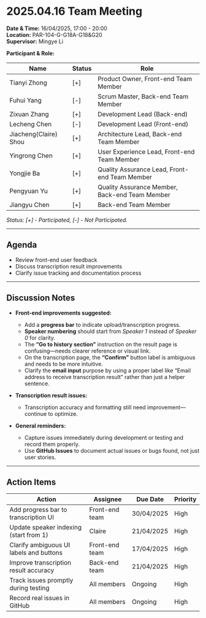 # 2025.04.16 Team Meeting

**Date & Time:** 16/04/2025, 17:00 - 20:00  
**Location:** PAR-104-G-G18A-G18&G20  
**Supervisor:** Mingye Li

**Participant & Role:**

| Name                  | Status | Role                                           |
| --------------------- | ------ | ---------------------------------------------- |
| Tianyi Zhong          | [+]    | Product Owner, Front-end Team Member           |
| Fuhui Yang            | [-]    | Scrum Master, Back-end Team Member             |
| Zixuan Zhang          | [+]    | Development Lead (Back-end)                    |
| Lecheng Chen          | [-]    | Development Lead (Front-end)                   |
| Jiacheng(Claire) Shou | [+]    | Architecture Lead, Back-end Team Member        |
| Yingrong Chen         | [+]    | User Experience Lead, Front-end Team Member    |
| Yongjie Ba            | [+]    | Quality Assurance Lead, Front-end Team Member  |
| Pengyuan Yu           | [+]    | Quality Assurance Member, Back-end Team Member |
| Jiangyu Chen          | [+]    | Back-end Team Member                           |

_Status: [+] - Participated, [-] - Not Participated._

---

## Agenda
- Review front-end user feedback
- Discuss transcription result improvements
- Clarify issue tracking and documentation process

---

## Discussion Notes
- **Front-end improvements suggested:**
  - Add a **progress bar** to indicate upload/transcription progress.
  - **Speaker numbering** should start from *Speaker 1* instead of *Speaker 0* for clarity.
  - The **“Go to history section”** instruction on the result page is confusing—needs clearer reference or visual link.
  - On the transcription page, the **“Confirm”** button label is ambiguous and needs to be more intuitive.
  - Clarify the **email input** purpose by using a proper label like “Email address to receive transcription result” rather than just a helper sentence.

- **Transcription result issues:**
  - Transcription accuracy and formatting still need improvement—continue to optimize.

- **General reminders:**
  - Capture issues immediately during development or testing and record them properly.
  - Use **GitHub Issues** to document actual issues or bugs found, not just user stories.

---

## Action Items

| Action                                      | Assignee           | Due Date   | Priority |
|--------------------------------------------|--------------------|------------|----------|
| Add progress bar to transcription UI       | Front-end team     | 30/04/2025 | High     |
| Update speaker indexing (start from 1)     | Claire             | 21/04/2025 | High     |
| Clarify ambiguous UI labels and buttons    | Front-end team     | 17/04/2025 | High     |
| Improve transcription result accuracy      | Back-end team      | 21/04/2025 | High     |
| Track issues promptly during testing       | All members        | Ongoing    | High     |
| Record real issues in GitHub               | All members        | Ongoing    | High     |
